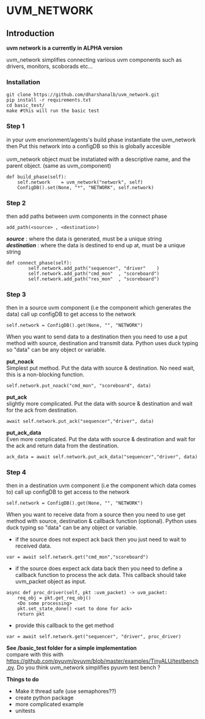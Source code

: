 # UVM_NETWORK

## Introduction
**uvm network is a currently in ALPHA version**

uvm_network simplifies connecting various uvm components such as drivers,
monitors, scoborads etc... 

### Installation
```
git clone https://github.com/dharshanalb/uvm_network.git
pip install -r requirements.txt
cd basic_test/
make #this will run the basic test

```

### Step 1
in your uvm envrionment/agents's build phase instantiate the uvm_network
then Put this network into a configDB so this is globally accesible  
<br>
uvm_network object must be instatiated with a descriptive name, and the parent object. (same as uvm_component)
```
def build_phase(self):
    self.network    = uvm_network("network", self)
    ConfigDB().set(None, "*", "NETWORK", self.network)
```
 
### Step 2 
then add paths between uvm components in the connect phase
```
add_path(<source> , <destination>)
``` 
***source*** : where the data is generated, must be a unique string <br>
***destination***   : where the data is destined to end up at, must be a unique string 
```
def connect_phase(self):
        self.network.add_path("sequencer", "driver"    )
        self.network.add_path("cmd_mon"  , "scoreboard")
        self.network.add_path("res_mon"  , "scoreboard")
```
### Step 3
then in a source uvm component (i.e the component which generates the data) 
call up configDB to get access to the network 
```
self.network = ConfigDB().get(None, "", "NETWORK")
```
When you want to send data to a destination then you need to use a put method with source, destination and transmit data. Python uses duck typing so "data" can be any object or variable. 

****put_noack****<br>
Simplest put method. Put the data with source & destination. No need wait, this is a non-blocking function.
```
self.network.put_noack("cmd_mon", "scoreboard", data)
```
****put_ack****<br>
slightly more complicated. Put the data with source & destination and wait for the ack from destination. 
```
await self.network.put_ack("sequencer","driver", data)
```
****put_ack_data****<br>
Even more  complicated. Put the data with source & destination and wait for the ack and return data from the destination. 
```
ack_data = await self.network.put_ack_data("sequencer","driver", data)
```
### Step 4
then in a destination uvm component (i.e the component which data comes to) call up configDB to get access to the network 
```
self.network = ConfigDB().get(None, "", "NETWORK")
```
When you want to receive data from a source then you need to use get method with source, destination & callback function (optional). Python uses duck typing so "data" can be any object or variable. 

* if the source does not expect ack back then you just need to wait  to received data. 
```
var = await self.network.get("cmd_mon","scoreboard") 
```

* if the source does expect ack data back then you need to define a callback function to process the ack data. This callback should take uvm_packet object as input. 
```
async def proc_driver(self, pkt :uvm_packet) -> uvm_packet:
    req_obj = pkt.get_req_obj()
    <Do some processing>
    pkt.set_state_done() <set to done for ack>
    return pkt
```
* provide this callback to the get method
```
var = await self.network.get("sequencer", "driver", proc_driver)
```

**See /basic_test folder for a simple implementation**<br>
compare with this with https://github.com/pyuvm/pyuvm/blob/master/examples/TinyALU/testbench.py. 
Do you think uvm_network simplifies pyuvm test bench ? 

**Things to do**
* Make it thread safe (use semaphores??)
* create python package 
* more complicated example 
* unitests